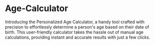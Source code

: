 # Age-Calculator
Introducing the Personalized Age Calculator, a handy tool crafted with precision to effortlessly determine a person's age based on their date of birth. This user-friendly calculator takes the hassle out of manual age calculations, providing instant and accurate results with just a few clicks.
